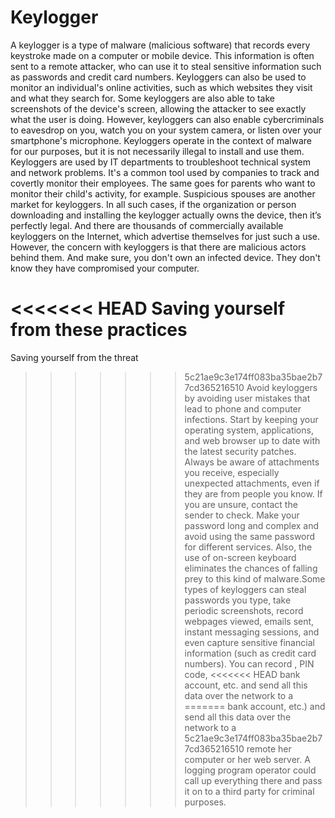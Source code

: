 # Keylogger
 
A keylogger is a type of malware (malicious software) that records every keystroke made on a
computer or mobile device. This information is often sent to a remote attacker, who can use it to
steal sensitive information such as passwords and credit card numbers. Keyloggers can also be
used to monitor an individual's online activities, such as which websites they visit and what they
search for. Some keyloggers are also able to take screenshots of the device's screen, allowing the
attacker to see exactly what the user is doing. However, keyloggers can also enable
cybercriminals to eavesdrop on you, watch you on your system camera, or listen over your
smartphone's microphone. Keyloggers operate in the context of malware for our purposes, but it
is not necessarily illegal to install and use them. Keyloggers are used by IT departments to
troubleshoot technical system and network problems. It's a common tool used by
companies to track and covertly monitor their employees. The same goes for parents who want to
monitor their child's activity, for example. Suspicious spouses are another market for keyloggers. In
all such cases, if the organization or person downloading and installing the keylogger actually owns
the device, then it’s perfectly legal. And there are thousands of commercially available keyloggers
on the Internet, which advertise themselves for just such a use.
However, the concern with keyloggers is that there are malicious actors behind them. And make
sure, you don't own an infected device. They don't know they have compromised your computer.

<<<<<<< HEAD
Saving yourself from these practices
=======
Saving yourself from the threat

>>>>>>> 5c21ae9c3e174ff083ba35bae2b77cd365216510
Avoid keyloggers by avoiding user mistakes that lead to phone and computer
infections. Start by keeping your operating system, applications, and
web browser up to date with the latest security patches. Always be aware
of attachments you receive, especially unexpected attachments, even if
they are from people you know. If you are unsure, contact the sender to check.
Make your password long and complex and avoid using the same password for
different services. Also, the use of on-screen keyboard eliminates the chances of
falling prey to this kind of malware.Some types of keyloggers can steal
passwords you type, take periodic screenshots, record webpages
viewed, emails sent, instant messaging sessions, and even capture sensitive
financial information (such as credit card numbers). You can record , PIN code,
<<<<<<< HEAD
bank account, etc. and send all this data over the network to a
=======
bank account, etc.) and send all this data over the network to a
>>>>>>> 5c21ae9c3e174ff083ba35bae2b77cd365216510
remote her computer or her web server. A logging program operator could call up
everything there and pass it on to a third party for criminal purposes.
